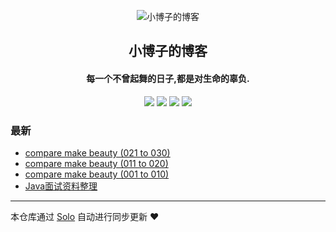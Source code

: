 <p align="center"><img alt="小博子的博客" src="https://static.b3log.org/images/brand/solo-32.png"></p><h2 align="center">
小博子的博客
</h2>

<h4 align="center">每一个不曾起舞的日子,都是对生命的辜负.</h4>
<p align="center"><a title="小博子的博客" target="_blank" href="https://github.com/GitHub-lcb/solo-blog"><img src="https://img.shields.io/github/last-commit/GitHub-lcb/solo-blog.svg?style=flat-square&color=FF9900"></a>
<a title="GitHub repo size in bytes" target="_blank" href="https://github.com/GitHub-lcb/solo-blog"><img src="https://img.shields.io/github/repo-size/GitHub-lcb/solo-blog.svg?style=flat-square"></a>
<a title="Solo Version" target="_blank" href="https://github.com/b3log/solo/releases"><img src="https://img.shields.io/badge/solo-3.6.5-f1e05a.svg?style=flat-square&color=blueviolet"></a>
<a title="Hits" target="_blank" href="https://github.com/b3log/hits"><img src="https://hits.b3log.org/GitHub-lcb/solo-blog.svg"></a></p>

### 最新

* [compare make beauty (021 to 030)](https://www.happylcb.club/articles/2019/10/02/1569977912791.html)
* [compare make beauty (011 to 020)](https://www.happylcb.club/articles/2019/09/29/1569772563489.html)
* [compare make beauty (001 to 010)](https://www.happylcb.club/articles/2019/09/25/1569423162903.html)
* [Java面试资料整理](https://www.happylcb.club/articles/2019/09/24/1569302954793.html)



---

本仓库通过 [Solo](https://github.com/b3log/solo) 自动进行同步更新 ❤️ 